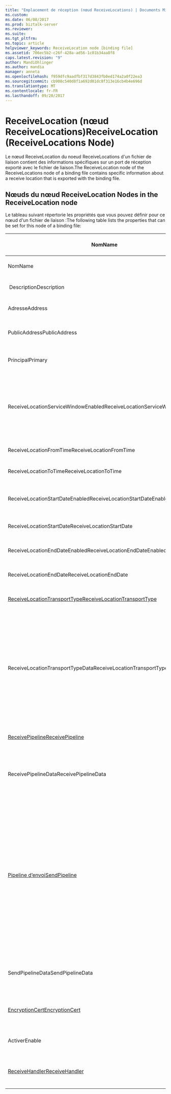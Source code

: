 ```yaml
---
title: "Emplacement de réception (nœud ReceiveLocations) | Documents Microsoft"
ms.custom: 
ms.date: 06/08/2017
ms.prod: biztalk-server
ms.reviewer: 
ms.suite: 
ms.tgt_pltfrm: 
ms.topic: article
helpviewer_keywords: ReceiveLocation node [binding file]
ms.assetid: 706ec5b2-c26f-428a-ad56-1c01b34aa8f8
caps.latest.revision: "9"
author: MandiOhlinger
ms.author: mandia
manager: anneta
ms.openlocfilehash: f959dfc9aadfbf317d3843fb0ed174a2a0f22ea3
ms.sourcegitcommit: cb908c540d8f1a692d01dc8f313e16cb4b4e696d
ms.translationtype: MT
ms.contentlocale: fr-FR
ms.lasthandoff: 09/20/2017
---
```

# <a name="receivelocation-receivelocations-node"></a><span data-ttu-id="eb4dd-102">ReceiveLocation (nœud ReceiveLocations)</span><span class="sxs-lookup"><span data-stu-id="eb4dd-102">ReceiveLocation (ReceiveLocations Node)</span></span>
<span data-ttu-id="eb4dd-103">Le nœud ReceiveLocation du noeud ReceiveLocations d'un fichier de liaison contient des informations spécifiques sur un port de réception exporté avec le fichier de liaison.</span><span class="sxs-lookup"><span data-stu-id="eb4dd-103">The ReceiveLocation node of the ReceiveLocations node of a binding file contains specific information about a receive location that is exported with the binding file.</span></span>  
  
## <a name="nodes-in-the-receivelocation-node"></a><span data-ttu-id="eb4dd-104">Nœuds du nœud ReceiveLocation </span><span class="sxs-lookup"><span data-stu-id="eb4dd-104">Nodes in the ReceiveLocation node</span></span>  
 <span data-ttu-id="eb4dd-105">Le tableau suivant répertorie les propriétés que vous pouvez définir pour ce nœud d'un fichier de liaison :</span><span class="sxs-lookup"><span data-stu-id="eb4dd-105">The following table lists the properties that can be set for this node of a binding file:</span></span>  
  
|<span data-ttu-id="eb4dd-106">**Nom**</span><span class="sxs-lookup"><span data-stu-id="eb4dd-106">**Name**</span></span>|<span data-ttu-id="eb4dd-107">**Type de nœud**</span><span class="sxs-lookup"><span data-stu-id="eb4dd-107">**Node Type**</span></span>|<span data-ttu-id="eb4dd-108">**Type de données**</span><span class="sxs-lookup"><span data-stu-id="eb4dd-108">**Data Type**</span></span>|<span data-ttu-id="eb4dd-109">**Description**</span><span class="sxs-lookup"><span data-stu-id="eb4dd-109">**Description**</span></span>|<span data-ttu-id="eb4dd-110">**Restrictions**</span><span class="sxs-lookup"><span data-stu-id="eb4dd-110">**Restrictions**</span></span>|<span data-ttu-id="eb4dd-111">**Commentaires**</span><span class="sxs-lookup"><span data-stu-id="eb4dd-111">**Comments**</span></span>|  
|--------------|-------------------|-------------------|---------------------|----------------------|------------------|  
|<span data-ttu-id="eb4dd-112">Nom</span><span class="sxs-lookup"><span data-stu-id="eb4dd-112">Name</span></span>|<span data-ttu-id="eb4dd-113">Attribut</span><span class="sxs-lookup"><span data-stu-id="eb4dd-113">Attribute</span></span>|<span data-ttu-id="eb4dd-114">xs:string</span><span class="sxs-lookup"><span data-stu-id="eb4dd-114">xs:string</span></span>|<span data-ttu-id="eb4dd-115">Spécifie le nom de l'emplacement de réception.</span><span class="sxs-lookup"><span data-stu-id="eb4dd-115">Specifies the name of the receive location.</span></span>|<span data-ttu-id="eb4dd-116">Facultatif</span><span class="sxs-lookup"><span data-stu-id="eb4dd-116">Not required</span></span>|<span data-ttu-id="eb4dd-117">Valeur par défaut : vide</span><span class="sxs-lookup"><span data-stu-id="eb4dd-117">Default value: empty</span></span>|  
|<span data-ttu-id="eb4dd-118"> Description</span><span class="sxs-lookup"><span data-stu-id="eb4dd-118">Description</span></span>|<span data-ttu-id="eb4dd-119">Élément</span><span class="sxs-lookup"><span data-stu-id="eb4dd-119">Element</span></span>|<span data-ttu-id="eb4dd-120">xs:string</span><span class="sxs-lookup"><span data-stu-id="eb4dd-120">xs:string</span></span>|<span data-ttu-id="eb4dd-121">Spécifie une description pour l'emplacement de réception.</span><span class="sxs-lookup"><span data-stu-id="eb4dd-121">Specifies a description for the receive location.</span></span>|<span data-ttu-id="eb4dd-122">Requis</span><span class="sxs-lookup"><span data-stu-id="eb4dd-122">Required</span></span>|<span data-ttu-id="eb4dd-123">Valeur par défaut : vide</span><span class="sxs-lookup"><span data-stu-id="eb4dd-123">Default value: empty</span></span>|  
|<span data-ttu-id="eb4dd-124">Adresse</span><span class="sxs-lookup"><span data-stu-id="eb4dd-124">Address</span></span>|<span data-ttu-id="eb4dd-125">Élément</span><span class="sxs-lookup"><span data-stu-id="eb4dd-125">Element</span></span>|<span data-ttu-id="eb4dd-126">xs:string</span><span class="sxs-lookup"><span data-stu-id="eb4dd-126">xs:string</span></span>|<span data-ttu-id="eb4dd-127">Spécifie l'adresse de l'emplacement de réception.</span><span class="sxs-lookup"><span data-stu-id="eb4dd-127">Specifies the address of the receive location.</span></span>|<span data-ttu-id="eb4dd-128">Requis</span><span class="sxs-lookup"><span data-stu-id="eb4dd-128">Required</span></span>|<span data-ttu-id="eb4dd-129">Valeur par défaut : vide</span><span class="sxs-lookup"><span data-stu-id="eb4dd-129">Default value: empty</span></span>|  
|<span data-ttu-id="eb4dd-130">PublicAddress</span><span class="sxs-lookup"><span data-stu-id="eb4dd-130">PublicAddress</span></span>|<span data-ttu-id="eb4dd-131">Élément</span><span class="sxs-lookup"><span data-stu-id="eb4dd-131">Element</span></span>|<span data-ttu-id="eb4dd-132">xs:string</span><span class="sxs-lookup"><span data-stu-id="eb4dd-132">xs:string</span></span>|<span data-ttu-id="eb4dd-133">Spécifie l'adresse publique de l'emplacement de réception.</span><span class="sxs-lookup"><span data-stu-id="eb4dd-133">Specifies the public address of the receive location.</span></span>|<span data-ttu-id="eb4dd-134">Facultatif</span><span class="sxs-lookup"><span data-stu-id="eb4dd-134">Not required</span></span>|<span data-ttu-id="eb4dd-135">Valeur par défaut : vide</span><span class="sxs-lookup"><span data-stu-id="eb4dd-135">Default value: empty</span></span>|  
|<span data-ttu-id="eb4dd-136">Principal</span><span class="sxs-lookup"><span data-stu-id="eb4dd-136">Primary</span></span>|<span data-ttu-id="eb4dd-137">Élément</span><span class="sxs-lookup"><span data-stu-id="eb4dd-137">Element</span></span>|<span data-ttu-id="eb4dd-138">xs:boolean</span><span class="sxs-lookup"><span data-stu-id="eb4dd-138">xs:boolean</span></span>|<span data-ttu-id="eb4dd-139">Spécifie si l'emplacement de réception est un emplacement principal.</span><span class="sxs-lookup"><span data-stu-id="eb4dd-139">Specifies whether the receive location is primary.</span></span>|<span data-ttu-id="eb4dd-140">Requis</span><span class="sxs-lookup"><span data-stu-id="eb4dd-140">Required</span></span>|<span data-ttu-id="eb4dd-141">Valeur par défaut : Aucun</span><span class="sxs-lookup"><span data-stu-id="eb4dd-141">Default value: none</span></span>|  
|<span data-ttu-id="eb4dd-142">ReceiveLocationServiceWindowEnabled</span><span class="sxs-lookup"><span data-stu-id="eb4dd-142">ReceiveLocationServiceWindowEnabled</span></span>|<span data-ttu-id="eb4dd-143">Élément</span><span class="sxs-lookup"><span data-stu-id="eb4dd-143">Element</span></span>|<span data-ttu-id="eb4dd-144">xs:boolean</span><span class="sxs-lookup"><span data-stu-id="eb4dd-144">xs:boolean</span></span>|<span data-ttu-id="eb4dd-145">Indique si la fenêtre de service est active.</span><span class="sxs-lookup"><span data-stu-id="eb4dd-145">Specifies whether the service window is enabled.</span></span>|<span data-ttu-id="eb4dd-146">Requis</span><span class="sxs-lookup"><span data-stu-id="eb4dd-146">Required</span></span>|<span data-ttu-id="eb4dd-147">Valeur par défaut : Aucun</span><span class="sxs-lookup"><span data-stu-id="eb4dd-147">Default value: none</span></span><br /><br /> <span data-ttu-id="eb4dd-148">Spécifiez **true** si la fenêtre de service est activée ; sinon, spécifiez **false.**</span><span class="sxs-lookup"><span data-stu-id="eb4dd-148">Specify **true** if the service window is enabled; otherwise, specify **false.**</span></span>|  
|<span data-ttu-id="eb4dd-149">ReceiveLocationFromTime</span><span class="sxs-lookup"><span data-stu-id="eb4dd-149">ReceiveLocationFromTime</span></span>|<span data-ttu-id="eb4dd-150">Élément</span><span class="sxs-lookup"><span data-stu-id="eb4dd-150">Element</span></span>|<span data-ttu-id="eb4dd-151">xs:dateTime</span><span class="sxs-lookup"><span data-stu-id="eb4dd-151">xs:dateTime</span></span>|<span data-ttu-id="eb4dd-152">Spécifie l’heure de début de la fenêtre de service.</span><span class="sxs-lookup"><span data-stu-id="eb4dd-152">Specifies the start time of the service window.</span></span>|<span data-ttu-id="eb4dd-153">Requis</span><span class="sxs-lookup"><span data-stu-id="eb4dd-153">Required</span></span>|<span data-ttu-id="eb4dd-154">Valeur par défaut : Aucun</span><span class="sxs-lookup"><span data-stu-id="eb4dd-154">Default value: none</span></span>|  
|<span data-ttu-id="eb4dd-155">ReceiveLocationToTime</span><span class="sxs-lookup"><span data-stu-id="eb4dd-155">ReceiveLocationToTime</span></span>|<span data-ttu-id="eb4dd-156">Élément</span><span class="sxs-lookup"><span data-stu-id="eb4dd-156">Element</span></span>|<span data-ttu-id="eb4dd-157">xs:dateTime</span><span class="sxs-lookup"><span data-stu-id="eb4dd-157">xs:dateTime</span></span>|<span data-ttu-id="eb4dd-158">Spécifie l'heure de fin de la fenêtre de service.</span><span class="sxs-lookup"><span data-stu-id="eb4dd-158">Specifies the end time of the service window.</span></span>|<span data-ttu-id="eb4dd-159">Requis</span><span class="sxs-lookup"><span data-stu-id="eb4dd-159">Required</span></span>|<span data-ttu-id="eb4dd-160">Valeur par défaut : Aucun</span><span class="sxs-lookup"><span data-stu-id="eb4dd-160">Default value: none</span></span>|  
|<span data-ttu-id="eb4dd-161">ReceiveLocationStartDateEnabled</span><span class="sxs-lookup"><span data-stu-id="eb4dd-161">ReceiveLocationStartDateEnabled</span></span>|<span data-ttu-id="eb4dd-162">Élément</span><span class="sxs-lookup"><span data-stu-id="eb4dd-162">Element</span></span>|<span data-ttu-id="eb4dd-163">xs:boolean</span><span class="sxs-lookup"><span data-stu-id="eb4dd-163">xs:boolean</span></span>|<span data-ttu-id="eb4dd-164">Indique si la date de début de la fenêtre de service est activée.</span><span class="sxs-lookup"><span data-stu-id="eb4dd-164">Specifies whether the start date for the service window is enabled.</span></span>|<span data-ttu-id="eb4dd-165">Requis</span><span class="sxs-lookup"><span data-stu-id="eb4dd-165">Required</span></span>|<span data-ttu-id="eb4dd-166">Valeur par défaut : Aucun</span><span class="sxs-lookup"><span data-stu-id="eb4dd-166">Default value: none</span></span>|  
|<span data-ttu-id="eb4dd-167">ReceiveLocationStartDate</span><span class="sxs-lookup"><span data-stu-id="eb4dd-167">ReceiveLocationStartDate</span></span>|<span data-ttu-id="eb4dd-168">Élément</span><span class="sxs-lookup"><span data-stu-id="eb4dd-168">Element</span></span>|<span data-ttu-id="eb4dd-169">xs:dateTime</span><span class="sxs-lookup"><span data-stu-id="eb4dd-169">xs:dateTime</span></span>|<span data-ttu-id="eb4dd-170">Spécifie la date de début de la fenêtre de service.</span><span class="sxs-lookup"><span data-stu-id="eb4dd-170">Specifies the start date of the service window.</span></span>|<span data-ttu-id="eb4dd-171">Requis</span><span class="sxs-lookup"><span data-stu-id="eb4dd-171">Required</span></span>|<span data-ttu-id="eb4dd-172">Valeur par défaut : Aucun</span><span class="sxs-lookup"><span data-stu-id="eb4dd-172">Default value: none</span></span>|  
|<span data-ttu-id="eb4dd-173">ReceiveLocationEndDateEnabled</span><span class="sxs-lookup"><span data-stu-id="eb4dd-173">ReceiveLocationEndDateEnabled</span></span>|<span data-ttu-id="eb4dd-174">Élément</span><span class="sxs-lookup"><span data-stu-id="eb4dd-174">Element</span></span>|<span data-ttu-id="eb4dd-175">xs:boolean</span><span class="sxs-lookup"><span data-stu-id="eb4dd-175">xs:boolean</span></span>|<span data-ttu-id="eb4dd-176">Indique si la date de fin de la fenêtre de service est activée.</span><span class="sxs-lookup"><span data-stu-id="eb4dd-176">Specifies whether the end date for the service window is enabled.</span></span>|<span data-ttu-id="eb4dd-177">Requis</span><span class="sxs-lookup"><span data-stu-id="eb4dd-177">Required</span></span>|<span data-ttu-id="eb4dd-178">Valeur par défaut : Aucun</span><span class="sxs-lookup"><span data-stu-id="eb4dd-178">Default value: none</span></span>|  
|<span data-ttu-id="eb4dd-179">ReceiveLocationEndDate</span><span class="sxs-lookup"><span data-stu-id="eb4dd-179">ReceiveLocationEndDate</span></span>|<span data-ttu-id="eb4dd-180">Élément</span><span class="sxs-lookup"><span data-stu-id="eb4dd-180">Element</span></span>|<span data-ttu-id="eb4dd-181">xs:dateTime</span><span class="sxs-lookup"><span data-stu-id="eb4dd-181">xs:dateTime</span></span>|<span data-ttu-id="eb4dd-182">Spécifie la date de fin de la fenêtre de service.</span><span class="sxs-lookup"><span data-stu-id="eb4dd-182">Specifies the end date of the service window.</span></span>|<span data-ttu-id="eb4dd-183">Requis</span><span class="sxs-lookup"><span data-stu-id="eb4dd-183">Required</span></span>|<span data-ttu-id="eb4dd-184">Valeur par défaut : Aucun</span><span class="sxs-lookup"><span data-stu-id="eb4dd-184">Default value: none</span></span>|  
|[<span data-ttu-id="eb4dd-185">ReceiveLocationTransportType</span><span class="sxs-lookup"><span data-stu-id="eb4dd-185">ReceiveLocationTransportType</span></span>](../core/receivelocationtransporttype-receivelocation-node.md)|<span data-ttu-id="eb4dd-186">Record</span><span class="sxs-lookup"><span data-stu-id="eb4dd-186">Record</span></span>|<span data-ttu-id="eb4dd-187">ProtocolType (ComplexType)</span><span class="sxs-lookup"><span data-stu-id="eb4dd-187">ProtocolType (ComplexType)</span></span>|<span data-ttu-id="eb4dd-188">Indique le type de transport de cet emplacement de réception.</span><span class="sxs-lookup"><span data-stu-id="eb4dd-188">Specifies the transport type for this receive location</span></span>|<span data-ttu-id="eb4dd-189">Requis</span><span class="sxs-lookup"><span data-stu-id="eb4dd-189">Required</span></span>|<span data-ttu-id="eb4dd-190">Valeur par défaut : Aucun</span><span class="sxs-lookup"><span data-stu-id="eb4dd-190">Default value: none</span></span>|  
|<span data-ttu-id="eb4dd-191">ReceiveLocationTransportTypeData</span><span class="sxs-lookup"><span data-stu-id="eb4dd-191">ReceiveLocationTransportTypeData</span></span>|<span data-ttu-id="eb4dd-192">Élément</span><span class="sxs-lookup"><span data-stu-id="eb4dd-192">Element</span></span>|<span data-ttu-id="eb4dd-193">xs:string</span><span class="sxs-lookup"><span data-stu-id="eb4dd-193">xs:string</span></span>|<span data-ttu-id="eb4dd-194">Indique les propriétés du type de transport de cet emplacement de réception.</span><span class="sxs-lookup"><span data-stu-id="eb4dd-194">Specifies the transport type properties for the receive location.</span></span>|<span data-ttu-id="eb4dd-195">Facultatif</span><span class="sxs-lookup"><span data-stu-id="eb4dd-195">Not required</span></span>|<span data-ttu-id="eb4dd-196">Valeur par défaut : vide</span><span class="sxs-lookup"><span data-stu-id="eb4dd-196">Default value: empty</span></span><br /><br /> <span data-ttu-id="eb4dd-197">Consultez [propriétés de Configuration des adaptateurs BizTalk intégrés](../core/configuration-properties-for-integrated-biztalk-adapters.md) pour l’adaptateur spécifique d’informations sur les propriétés qui peuvent être stockées dans cette chaîne.</span><span class="sxs-lookup"><span data-stu-id="eb4dd-197">See [Configuration Properties for Integrated BizTalk Adapters](../core/configuration-properties-for-integrated-biztalk-adapters.md) for adapter specific information about the properties that can be stored in this string.</span></span>|  
|[<span data-ttu-id="eb4dd-198">ReceivePipeline</span><span class="sxs-lookup"><span data-stu-id="eb4dd-198">ReceivePipeline</span></span>](../core/receivepipeline-receivelocation-node.md)|<span data-ttu-id="eb4dd-199">Record</span><span class="sxs-lookup"><span data-stu-id="eb4dd-199">Record</span></span>|<span data-ttu-id="eb4dd-200">PipelineRef (ComplexType)</span><span class="sxs-lookup"><span data-stu-id="eb4dd-200">PipelineRef (ComplexType)</span></span>|<span data-ttu-id="eb4dd-201">Spécifie le pipeline de réception pour cet emplacement de réception.</span><span class="sxs-lookup"><span data-stu-id="eb4dd-201">Specifies the receive pipeline for the receive location.</span></span>|<span data-ttu-id="eb4dd-202">Requis</span><span class="sxs-lookup"><span data-stu-id="eb4dd-202">Required</span></span>|<span data-ttu-id="eb4dd-203">Valeur par défaut : Aucun</span><span class="sxs-lookup"><span data-stu-id="eb4dd-203">Default value: none</span></span>|  
|<span data-ttu-id="eb4dd-204">ReceivePipelineData</span><span class="sxs-lookup"><span data-stu-id="eb4dd-204">ReceivePipelineData</span></span>|<span data-ttu-id="eb4dd-205">Élément</span><span class="sxs-lookup"><span data-stu-id="eb4dd-205">Element</span></span>|<span data-ttu-id="eb4dd-206">xs:string</span><span class="sxs-lookup"><span data-stu-id="eb4dd-206">xs:string</span></span>|<span data-ttu-id="eb4dd-207">Spécifie la configuration personnalisée spécifique au pipeline de réception utilisé pour cet emplacement de réception.</span><span class="sxs-lookup"><span data-stu-id="eb4dd-207">Specifies the custom configuration specific to the receive pipeline used for this receive location.</span></span>|<span data-ttu-id="eb4dd-208">Requis</span><span class="sxs-lookup"><span data-stu-id="eb4dd-208">Required</span></span>|<span data-ttu-id="eb4dd-209">Valeur par défaut : vide</span><span class="sxs-lookup"><span data-stu-id="eb4dd-209">Default value: empty</span></span>|  
|[<span data-ttu-id="eb4dd-210">Pipeline d’envoi</span><span class="sxs-lookup"><span data-stu-id="eb4dd-210">SendPipeline</span></span>](../core/sendpipeline-receivelocation-node.md)|<span data-ttu-id="eb4dd-211">Record</span><span class="sxs-lookup"><span data-stu-id="eb4dd-211">Record</span></span>|<span data-ttu-id="eb4dd-212">PipelineRef (ComplexType)</span><span class="sxs-lookup"><span data-stu-id="eb4dd-212">PipelineRef (ComplexType)</span></span>|<span data-ttu-id="eb4dd-213">Spécifie le pipeline d'envoi pour un emplacement de réception bidirectionnel.</span><span class="sxs-lookup"><span data-stu-id="eb4dd-213">Specifies the send pipeline for a two way receive location.</span></span> <span data-ttu-id="eb4dd-214">**Remarque :** dans [!INCLUDE[btsBizTalkServerNoVersion](../includes/btsbiztalkservernoversion-md.md)] envoyer des pipelines pour les réceptions bidirectionnelles sont spécifiés à l’emplacement de réception plutôt qu’au niveau du port de réception.</span><span class="sxs-lookup"><span data-stu-id="eb4dd-214">**Note:**  In [!INCLUDE[btsBizTalkServerNoVersion](../includes/btsbiztalkservernoversion-md.md)] send pipelines for two-way receives are specified at the receive location rather than at the receive port.</span></span> <span data-ttu-id="eb4dd-215">Sauf spécification contraire dans le fichier de liaisons, un emplacement de réception hérite automatiquement du pipeline d'envoi du port de réception auquel il appartient.</span><span class="sxs-lookup"><span data-stu-id="eb4dd-215">Unless otherwise specified in the binding file, a receive location will automatically inherit the send pipeline from the receive port it belongs to.</span></span>|<span data-ttu-id="eb4dd-216">Requis</span><span class="sxs-lookup"><span data-stu-id="eb4dd-216">Required</span></span>|<span data-ttu-id="eb4dd-217">Valeur par défaut : Aucun</span><span class="sxs-lookup"><span data-stu-id="eb4dd-217">Default value: none</span></span>|  
|<span data-ttu-id="eb4dd-218">SendPipelineData</span><span class="sxs-lookup"><span data-stu-id="eb4dd-218">SendPipelineData</span></span>|<span data-ttu-id="eb4dd-219">Élément</span><span class="sxs-lookup"><span data-stu-id="eb4dd-219">Element</span></span>|<span data-ttu-id="eb4dd-220">xs:string</span><span class="sxs-lookup"><span data-stu-id="eb4dd-220">xs:string</span></span>|<span data-ttu-id="eb4dd-221">Spécifie la configuration personnalisée spécifique au pipeline d'envoi utilisé pour cet emplacement de réception.</span><span class="sxs-lookup"><span data-stu-id="eb4dd-221">Specifies the custom configuration specific to the send pipeline used for this receive location.</span></span>|<span data-ttu-id="eb4dd-222">Requis</span><span class="sxs-lookup"><span data-stu-id="eb4dd-222">Required</span></span>|<span data-ttu-id="eb4dd-223">Valeur par défaut : vide</span><span class="sxs-lookup"><span data-stu-id="eb4dd-223">Default value: empty</span></span>|  
|[<span data-ttu-id="eb4dd-224">EncryptionCert</span><span class="sxs-lookup"><span data-stu-id="eb4dd-224">EncryptionCert</span></span>](../core/encryptioncert-receivelocation-node.md)|<span data-ttu-id="eb4dd-225">Record</span><span class="sxs-lookup"><span data-stu-id="eb4dd-225">Record</span></span>|<span data-ttu-id="eb4dd-226">CertificateInfo (ComplexType)</span><span class="sxs-lookup"><span data-stu-id="eb4dd-226">CertificateInfo (ComplexType)</span></span>|<span data-ttu-id="eb4dd-227">Spécifie le certificat de chiffrement associé à l'emplacement de réception.</span><span class="sxs-lookup"><span data-stu-id="eb4dd-227">Specifies the encryption certificate associated with the receive location.</span></span>|<span data-ttu-id="eb4dd-228">Facultatif</span><span class="sxs-lookup"><span data-stu-id="eb4dd-228">Not required</span></span>|<span data-ttu-id="eb4dd-229">Valeur par défaut : Aucun</span><span class="sxs-lookup"><span data-stu-id="eb4dd-229">Default value: none</span></span>|  
|<span data-ttu-id="eb4dd-230">Activer</span><span class="sxs-lookup"><span data-stu-id="eb4dd-230">Enable</span></span>|<span data-ttu-id="eb4dd-231">Élément</span><span class="sxs-lookup"><span data-stu-id="eb4dd-231">Element</span></span>|<span data-ttu-id="eb4dd-232">xs:boolean</span><span class="sxs-lookup"><span data-stu-id="eb4dd-232">xs:boolean</span></span>|<span data-ttu-id="eb4dd-233">Spécifie si l'emplacement de réception est activé ou non.</span><span class="sxs-lookup"><span data-stu-id="eb4dd-233">Specifies whether the receive location is enabled or not.</span></span>|<span data-ttu-id="eb4dd-234">Requis</span><span class="sxs-lookup"><span data-stu-id="eb4dd-234">Required</span></span>|<span data-ttu-id="eb4dd-235">Valeur par défaut : Aucun</span><span class="sxs-lookup"><span data-stu-id="eb4dd-235">Default value: none</span></span>|  
|[<span data-ttu-id="eb4dd-236">ReceiveHandler</span><span class="sxs-lookup"><span data-stu-id="eb4dd-236">ReceiveHandler</span></span>](../core/receivehandler-receivelocation-node.md)|<span data-ttu-id="eb4dd-237">Record</span><span class="sxs-lookup"><span data-stu-id="eb4dd-237">Record</span></span>|<span data-ttu-id="eb4dd-238">ReceiveHandlerRef (ComplexType)</span><span class="sxs-lookup"><span data-stu-id="eb4dd-238">ReceiveHandlerRef (ComplexType)</span></span>|<span data-ttu-id="eb4dd-239">Spécifie le gestionnaire de réception à utiliser pour cet emplacement de réception.</span><span class="sxs-lookup"><span data-stu-id="eb4dd-239">Specifies the receive handler to use for this receive location.</span></span>|<span data-ttu-id="eb4dd-240">Facultatif</span><span class="sxs-lookup"><span data-stu-id="eb4dd-240">Not required</span></span>|<span data-ttu-id="eb4dd-241">Valeur par défaut : Aucun</span><span class="sxs-lookup"><span data-stu-id="eb4dd-241">Default value: none</span></span>|